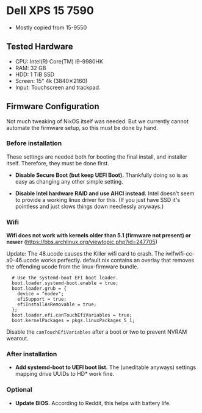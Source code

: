 # Dell XPS 15 7590
- Mostly copied from 15-9550

## Tested Hardware

- CPU: Intel(R) Core(TM) i9-9980HK
- RAM: 32 GB
- HDD: 1 TiB SSD
- Screen: 15" 4k (3840✕2160)
- Input: Touchscreen and trackpad.

## Firmware Configuration 

Not much tweaking of NixOS itself was needed. But we currently cannot automate the firmware setup, so this must be done by hand.

### Before installation

These settings are needed both for booting the final install, and installer itself. Therefore, they must be done first.

- **Disable Secure Boot (but keep UEFI Boot).** Thankfully doing so is as easy as changing any other simple setting.

- **Disable Intel hardware RAID and use AHCI instead.** Intel doesn't seem to provide a working linux driver for this.  (If you just have SSD it's pointless and just slows things down needlessly anyways.)

### Wifi
**Wifi does not work with kernels older than 5.1 (firmware not present) or newer** (https://bbs.archlinux.org/viewtopic.php?id=247705)

Update: The 48.ucode causes the Killer wifi card to crash. The iwlfwifi-cc-a0-46.ucode works perfectly. default.nix contains an overlay that removes the offending ucode from the linux-firmware bundle.

```
  # Use the systemd-boot EFI boot loader.
  boot.loader.systemd-boot.enable = true;
  boot.loader.grub = {
    device = "nodev";
    efiSupport = true;
    efiInstallAsRemovable = true;
  };
  boot.loader.efi.canTouchEfiVariables = true;
  boot.kernelPackages = pkgs.linuxPackages_5_1;
```
Disable the `canTouchEfiVariables` after a boot or two to prevent NVRAM wearout.


### After installation

- **Add systemd-boot to UEFI boot list.** The (uneditable anyways) settings mapping drive UUIDs to HD* work fine.

### Optional

- **Update BIOS.** According to Reddit, this helps with battery life.